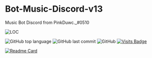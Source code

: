 # Bot-Music-Discord-v13

Music Bot Discord from PinkDuwc._#0510

![LOC](https://tokei.rs/b1/github/hongduccodedao/Bot-Music-Discord-v13?category=code)

![GitHub top language](https://img.shields.io/github/languages/top/hongduccodedao/Bot-Music-Discord-v13?style=for-the-badge)
![GitHub last commit](https://img.shields.io/github/last-commit/hongduccodedao/Bot-Music-Discord-v13?style=for-the-badge)
![GitHub](https://img.shields.io/github/license/hongduccodedao/Bot-Music-Discord-v13?style=for-the-badge)
[![Visits Badge](https://badges.pufler.dev/visits/hongduccodedao/Bot-Music-Discord-v13?style=for-the-badge)](https://badges.pufler.dev)

[![Readme Card](https://github-readme-stats.vercel.app/api/pin/?username=hongduccodedao&repo=Bot-Music-Discord-v13&theme=dracula)](https://github.com/hongduccodedao/Bot-Music-Discord-v13)
